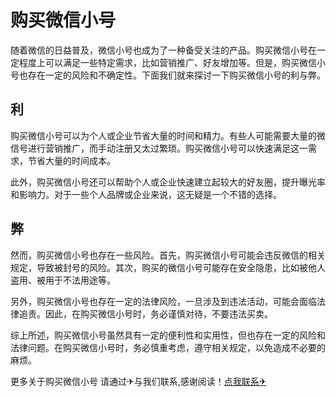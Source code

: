 # 购买微信小号

随着微信的日益普及，微信小号也成为了一种备受关注的产品。购买微信小号在一定程度上可以满足一些特定需求，比如营销推广、好友增加等。但是，购买微信小号也存在一定的风险和不确定性。下面我们就来探讨一下购买微信小号的利与弊。

## 利

购买微信小号可以为个人或企业节省大量的时间和精力。有些人可能需要大量的微信号进行营销推广，而手动注册又太过繁琐。购买微信小号可以快速满足这一需求，节省大量的时间成本。

此外，购买微信小号还可以帮助个人或企业快速建立起较大的好友圈，提升曝光率和影响力。对于一些个人品牌或企业来说，这无疑是一个不错的选择。

## 弊

然而，购买微信小号也存在一些风险。首先，购买微信小号可能会违反微信的相关规定，导致被封号的风险。其次，购买的微信小号可能存在安全隐患，比如被他人盗用、被用于不法用途等。

另外，购买微信小号也存在一定的法律风险，一旦涉及到违法活动，可能会面临法律追责。因此，在购买微信小号时，务必谨慎对待，不要违法买卖。

综上所述，购买微信小号虽然具有一定的便利性和实用性，但也存在一定的风险和法律问题。在购买微信小号时，务必慎重考虑，遵守相关规定，以免造成不必要的麻烦。

更多关于购买微信小号 请通过✈与我们联系,感谢阅读！[点我联系✈](https://go.k02.cc)